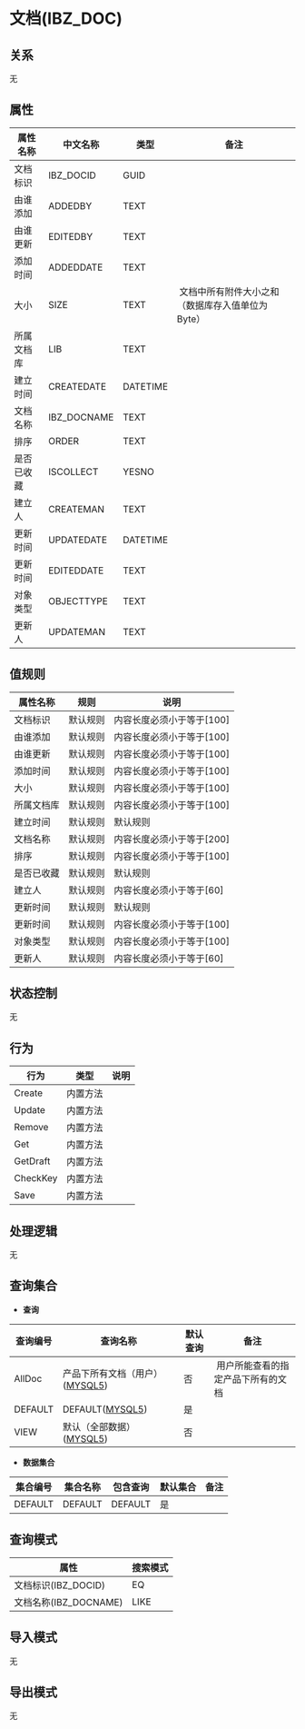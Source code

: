 # 文档(IBZ_DOC)

  

## 关系
无

## 属性

| 属性名称        |    中文名称    | 类型     |  备注  |
| --------   |------------| -----   |  -------- | 
|文档标识|IBZ_DOCID|GUID|&nbsp;|
|由谁添加|ADDEDBY|TEXT|&nbsp;|
|由谁更新|EDITEDBY|TEXT|&nbsp;|
|添加时间|ADDEDDATE|TEXT|&nbsp;|
|大小|SIZE|TEXT|&nbsp;文档中所有附件大小之和（数据库存入值单位为Byte）|
|所属文档库|LIB|TEXT|&nbsp;|
|建立时间|CREATEDATE|DATETIME|&nbsp;|
|文档名称|IBZ_DOCNAME|TEXT|&nbsp;|
|排序|ORDER|TEXT|&nbsp;|
|是否已收藏|ISCOLLECT|YESNO|&nbsp;|
|建立人|CREATEMAN|TEXT|&nbsp;|
|更新时间|UPDATEDATE|DATETIME|&nbsp;|
|更新时间|EDITEDDATE|TEXT|&nbsp;|
|对象类型|OBJECTTYPE|TEXT|&nbsp;|
|更新人|UPDATEMAN|TEXT|&nbsp;|

## 值规则
| 属性名称    | 规则    |  说明  |
| --------   |------------| ----- | 
|文档标识|默认规则|内容长度必须小于等于[100]|
|由谁添加|默认规则|内容长度必须小于等于[100]|
|由谁更新|默认规则|内容长度必须小于等于[100]|
|添加时间|默认规则|内容长度必须小于等于[100]|
|大小|默认规则|内容长度必须小于等于[100]|
|所属文档库|默认规则|内容长度必须小于等于[100]|
|建立时间|默认规则|默认规则|
|文档名称|默认规则|内容长度必须小于等于[200]|
|排序|默认规则|内容长度必须小于等于[100]|
|是否已收藏|默认规则|默认规则|
|建立人|默认规则|内容长度必须小于等于[60]|
|更新时间|默认规则|默认规则|
|更新时间|默认规则|内容长度必须小于等于[100]|
|对象类型|默认规则|内容长度必须小于等于[100]|
|更新人|默认规则|内容长度必须小于等于[60]|

## 状态控制

无


## 行为
| 行为    | 类型    |  说明  |
| --------   |------------| ----- | 
|Create|内置方法|&nbsp;|
|Update|内置方法|&nbsp;|
|Remove|内置方法|&nbsp;|
|Get|内置方法|&nbsp;|
|GetDraft|内置方法|&nbsp;|
|CheckKey|内置方法|&nbsp;|
|Save|内置方法|&nbsp;|

## 处理逻辑
无

## 查询集合

* **查询**

| 查询编号 | 查询名称       | 默认查询 |   备注|
| --------  | --------   | --------   | ----- |
|AllDoc|产品下所有文档（用户）([MYSQL5](../../appendix/query_MYSQL5.md#IBzDoc_AllDoc))|否|&nbsp;用户所能查看的指定产品下所有的文档|
|DEFAULT|DEFAULT([MYSQL5](../../appendix/query_MYSQL5.md#IBzDoc_Default))|是|&nbsp;|
|VIEW|默认（全部数据）([MYSQL5](../../appendix/query_MYSQL5.md#IBzDoc_View))|否|&nbsp;|

* **数据集合**

| 集合编号 | 集合名称   |  包含查询  | 默认集合 |   备注|
| --------  | --------   | -------- | --------   | ----- |
|DEFAULT|DEFAULT|DEFAULT|是|&nbsp;|

## 查询模式
| 属性      |    搜索模式     |
| --------   |------------|
|文档标识(IBZ_DOCID)|EQ|
|文档名称(IBZ_DOCNAME)|LIKE|

## 导入模式
无


## 导出模式
无
